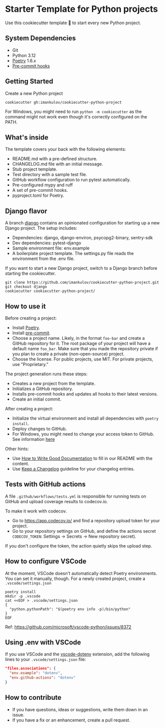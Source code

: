 # Starter Template for Python projects

Use this cookiecutter template 🍪 to start every new Python project.

## System Dependencies

- Git
- Python 3.12
- [Poetry](https://python-poetry.org/docs/#installation) 1.6.x
- [Pre-commit hooks](https://pre-commit.com/)

## Getting Started

Create a new Python project

```
cookiecutter gh:imankulov/cookiecutter-python-project
```

For Windows, you might need to run `python -m cookiecutter` as the command might not work even though it's correctly configured on the PATH.

## What's inside

The template covers your back with the following elements:

- README.md with a pre-defined structure.
- CHANGELOG.md file with an initial message.
- Stub project template.
- Test directory with a sample test file.
- GitHub workflow configuration to run pytest automatically.
- Pre-configured mypy and ruff
- A set of pre-commit hooks.
- pyproject.toml for Poetry.

## Django flavor

A branch [django](https://github.com/imankulov/cookiecutter-python-project/tree/django) contains an opinionated configuration for starting up a new Django project. The setup includes:

- Dependencies: django, django-environ, psycopg2-binary, sentry-sdk
- Dev dependencies: pytest-django
- Sample environment file: env.example
- A boilerplate project template. The settings.py file reads the environment from the .env file.

If you want to start a new Django project, switch to a Django branch before starting the cookiecutter.

```
git clone https://github.com/imankulov/cookiecutter-python-project.git
git checkout django
cookiecutter cookiecutter-python-project/
```

## How to use it

Before creating a project:

- Install [Poetry](https://python-poetry.org/docs/#installation).
- Install [pre-commit](https://pre-commit.com/).
- Choose a project name. Likely, in the format `foo-bar` and create a GitHub
  repository for it. The root package of your project will have a default
  name `foo_bar`. Make sure that you made the repository private if you plan to create
  a private (non-open-source) project.
- Choose the license. For public projects, use MIT. For private projects, use "Proprietary."

The project generation runs these steps:

- Creates a new project from the template.
- Initializes a GitHub repository.
- Installs pre-commit hooks and updates all hooks to their latest versions.
- Create an initial commit.

After creating a project:

- Initialize the virtual environment and install all dependencies with `poetry install`.
- Deploy changes to GitHub.
- For Windows, you might need to change your access token to GitHub. See information [here](https://github.com/gitextensions/gitextensions/issues/4916#issuecomment-557509451)

Other hints:

- Use [How to Write Good Documentation](https://www.sohamkamani.com/blog/how-to-write-good-documentation/)
  to fill in our README with the content.
- Use [Keep a Changelog](https://keepachangelog.com/en/1.0.0/) guideline for your
  changelog entries.

## Tests with GitHub actions

A file `.github/workflows/tests.yml` is responsible for running tests on GitHub and
upload coverage results to codecov.io.

To make it work with codecov.

- Go to https://app.codecov.io/ and find a repository upload token for your project.
- Go to your repository settings on GitHub, and define the actions secret
  `CODECOV_TOKEN`: Settings → Secrets → New repository secret).

If you don't configure the token, the action quietly skips the upload step.

## How to configure VSCode

At the moment, VSCode doesn't automatically detect Poetry environments. You can set it
manually, though. For a newly created project, create a `.vscode/settings.json`

```
poetry install
mkdir -p .vscode
cat <<EOF > .vscode/settings.json
{
  "python.pythonPath": "$(poetry env info -p)/bin/python"
}
EOF
```

Ref: https://github.com/microsoft/vscode-python/issues/8372

## Using .env with VSCode

If you use VSCode and the [vscode-dotenv](https://github.com/mikestead/vscode-dotenv)
extension, add the following lines to your `.vscode/settings.json` file:

```json
"files.associations": {
  "env.example": "dotenv",
  "env.github-actions": "dotenv"
}
```

## How to contribute

- If you have questions, ideas or suggestions, write them down in an issue.
- If you have a fix or an enhancement, create a pull request.
